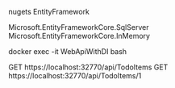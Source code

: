 ﻿nugets EntityFramework

Microsoft.EntityFrameworkCore.SqlServer
Microsoft.EntityFrameworkCore.InMemory

docker exec -it WebApiWithDI bash

GET https://localhost:32770/api/TodoItems
GET https://localhost:32770/api/TodoItems/1